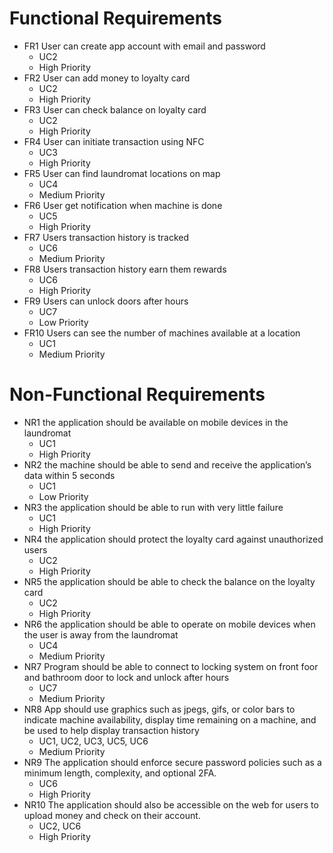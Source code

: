 # Functional Requirements
- FR1 User can create app account with email and password
	- UC2
	- High Priority
- FR2 User can add money to loyalty card 
	- UC2
	- High Priority
- FR3 User can check balance on loyalty card 
	- UC2
	- High Priority
- FR4 User can initiate transaction using NFC
	- UC3
	- High Priority
- FR5 User can find laundromat locations on map
  	- UC4
  	- Medium Priority
 - FR6 User get notification when machine is done
   	- UC5
   	- High Priority
 - FR7 Users transaction history is tracked
   	- UC6
   	- Medium Priority
 - FR8 Users transaction history earn them rewards
   	- UC6
   	- High Priority
 - FR9 Users can unlock doors after hours
   	- UC7
   	- Low Priority
- FR10 Users can see the number of machines available at a location
   	- UC1
   	- Medium Priority
# Non-Functional Requirements
 - NR1 the application should be available on mobile devices in the laundromat
   - UC1
   - High Priority
 - NR2 the machine should be able to send and receive the application’s data within 5 seconds
 	- UC1
 	- Low Priority
 - NR3 the application should be able to run with very little failure
 	- UC1
 	- High Priority
 - NR4 the application should protect the loyalty card against unauthorized users
	- UC2
   	- High Priority
 - NR5 the application should be able to check the balance on the loyalty card
    - UC2
    - High Priority
 - NR6 the application should be able to operate on mobile devices when the user is away from the laundromat
   	- UC4
   	- Medium Priority
 - NR7 Program should be able to connect to locking system on front foor and bathroom door to lock and unlock after hours
	- UC7
 	- Medium Priority 
- NR8 App should use graphics such as jpegs, gifs, or color bars to indicate machine availability, display time remaining on a machine, and be used to help display transaction history
	- UC1, UC2, UC3, UC5, UC6
	- Medium Priority
- NR9 The application should enforce secure password policies such as a minimum length, complexity, and optional 2FA.
	- UC6
	- High Priority
- NR10 The application should also be accessible on the web for users to upload money and check on their account.
	- UC2, UC6
	- High Priority
